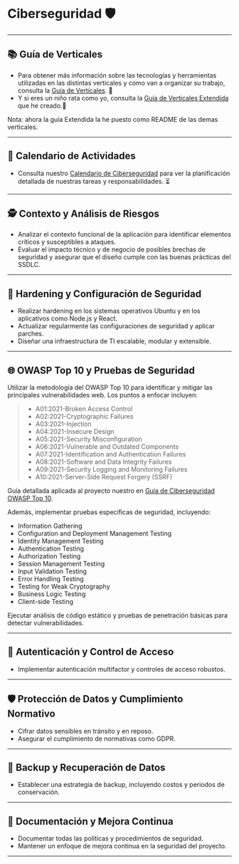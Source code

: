 # Ciberseguridad 🛡️

---

## 📚 Guía de Verticales
- Para obtener más información sobre las tecnologías y herramientas utilizadas en las distintas verticales y como van a organizar su trabajo, consulta la [Guía de Verticales](README_Dependencies/Guia_Verticales_Simple.md). 📖
- Y si eres un niño rata como yo, consulta la [Guía de Verticales Extendida](README_Dependencies/Guia_Verticales_Rata.md) que he creado.🐀
  
Nota: ahora la guía Extendida la he puesto como README de las demas verticales. 

---

## 📅 Calendario de Actividades
- Consulta nuestro [Calendario de Ciberseguridad](README_Dependencies/Calendario.md) para ver la planificación detallada de nuestras tareas y responsabilidades. ⏳

---

## 🕵️ Contexto y Análisis de Riesgos
- Analizar el contexto funcional de la aplicación para identificar elementos críticos y susceptibles a ataques.
- Evaluar el impacto técnico y de negocio de posibles brechas de seguridad y asegurar que el diseño cumple con las buenas prácticas del SSDLC.

---

## 🔐 Hardening y Configuración de Seguridad
- Realizar hardening en los sistemas operativos Ubuntu y en los aplicativos como Node.js y React.
- Actualizar regularmente las configuraciones de seguridad y aplicar parches.
- Diseñar una infraestructura de TI escalable, modular y extensible.

---

## 🌐 OWASP Top 10 y Pruebas de Seguridad
Utilizar la metodología del OWASP Top 10 para identificar y mitigar las principales vulnerabilidades web. Los puntos a enfocar incluyen:
> - A01:2021-Broken Access Control
> - A02:2021-Cryptographic Failures
> - A03:2021-Injection
> - A04:2021-Insecure Design
> - A05:2021-Security Misconfiguration
> - A06:2021-Vulnerable and Outdated Components
> - A07:2021-Identification and Authentication Failures
> - A08:2021-Software and Data Integrity Failures
> - A09:2021-Security Logging and Monitoring Failures
> - A10:2021-Server-Side Request Forgery (SSRF)

Guía detallada aplicada al proyecto nuestro en [Guía de Ciberseguridad OWASP Top 10](README_Dependencies/OWASP10_Guide.md).

Además, implementar pruebas específicas de seguridad, incluyendo:
- Information Gathering
- Configuration and Deployment Management Testing
- Identity Management Testing
- Authentication Testing
- Authorization Testing
- Session Management Testing
- Input Validation Testing
- Error Handling Testing
- Testing for Weak Cryptography
- Business Logic Testing
- Client-side Testing

Ejecutar análisis de código estático y pruebas de penetración básicas para detectar vulnerabilidades.

---

## 🚪 Autenticación y Control de Acceso
- Implementar autenticación multifactor y controles de acceso robustos.

---

## 🛡️ Protección de Datos y Cumplimiento Normativo
- Cifrar datos sensibles en tránsito y en reposo.
- Asegurar el cumplimiento de normativas como GDPR.

---

## 💾 Backup y Recuperación de Datos
- Establecer una estrategia de backup, incluyendo costos y periodos de conservación.

---

## 📝 Documentación y Mejora Continua
- Documentar todas las políticas y procedimientos de seguridad.
- Mantener un enfoque de mejora continua en la seguridad del proyecto.

---

